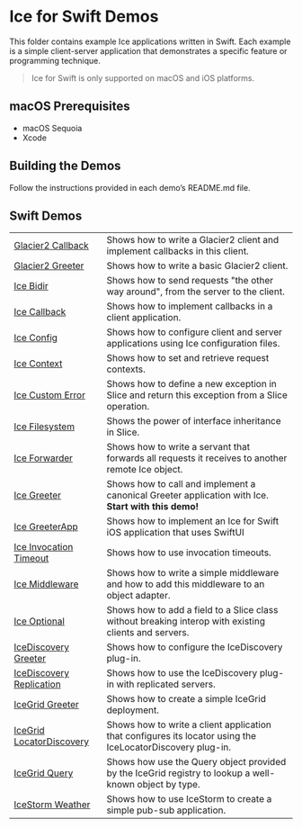 # Ice for Swift Demos

This folder contains example Ice applications written in Swift. Each example is a simple client-server application that
demonstrates a specific feature or programming technique.

> Ice for Swift is only supported on macOS and iOS platforms.

## macOS Prerequisites

- macOS Sequoia
- Xcode

## Building the Demos

Follow the instructions provided in each demo’s README.md file.

## Swift Demos

|                                                         |                                                                                                            |
|---------------------------------------------------------|------------------------------------------------------------------------------------------------------------|
| [Glacier2 Callback](./Glacier2/callback/)               | Shows how to write a Glacier2 client and implement callbacks in this client.                               |
| [Glacier2 Greeter](./Glacier2/greeter/)                 | Shows how to write a basic Glacier2 client.                                                                |
| [Ice Bidir](./Ice/bidir/)                               | Shows how to send requests "the other way around", from the server to the client.                          |
| [Ice Callback](./Ice/callback/)                         | Shows how to implement callbacks in a client application.                                                  |
| [Ice Config](./Ice/config/)                             | Shows how to configure client and server applications using Ice configuration files.                       |
| [Ice Context](./Ice/context/)                           | Shows how to set and retrieve request contexts.                                                            |
| [Ice Custom Error](./Ice/customError/)                  | Shows how to define a new exception in Slice and return this exception from a Slice operation.             |
| [Ice Filesystem](./Ice/filesystem/)                     | Shows the power of interface inheritance in Slice.                                                         |
| [Ice Forwarder](./Ice/forwarder/)                       | Shows how to write a servant that forwards all requests it receives to another remote Ice object.          |
| [Ice Greeter](./Ice/greeter/)                           | Shows how to call and implement a canonical Greeter application with Ice. **Start with this demo!**        |
| [Ice GreeterApp](./Ice/GreeterApp/)                     | Shows how to implement an Ice for Swift iOS application that uses SwiftUI                                  |
| [Ice Invocation Timeout](./Ice/invocationTimeout/)      | Shows how to use invocation timeouts.                                                                      |
| [Ice Middleware](./Ice/niddleware/)                     | Shows how to write a simple middleware and how to add this middleware to an object adapter.                |
| [Ice Optional](./Ice/Optional/)                         | Shows how to add a field to a Slice class without breaking interop with existing clients and servers.      |
| [IceDiscovery Greeter](./IceDiscovery/greeter/)         | Shows how to configure the IceDiscovery plug-in.                                                           |
| [IceDiscovery Replication](./IceDiscovery/replication/) | Shows how to use the IceDiscovery plug-in with replicated servers.                                         |
| [IceGrid Greeter](./IceGrid/greeter)                    | Shows how to create a simple IceGrid deployment.                                                           |
| [IceGrid LocatorDiscovery](./IceGrid/locatorDiscovery/) | Shows how to write a client application that configures its locator using the IceLocatorDiscovery plug-in. |
| [IceGrid Query](./IceGrid/query/)                       | Shows how use the Query object provided by the IceGrid registry to lookup a well-known object by type.     |
| [IceStorm Weather](./IceStorm/weather/)                 | Shows how to use IceStorm to create a simple pub-sub application.                                          |
